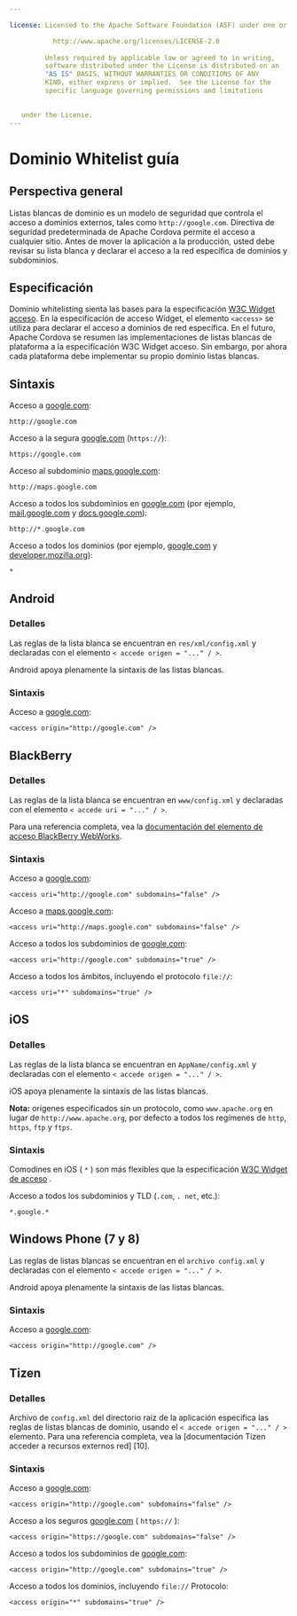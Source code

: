 ```yaml
---

license: Licensed to the Apache Software Foundation (ASF) under one or more contributor license agreements. See the NOTICE file distributed with this work for additional information regarding copyright ownership. The ASF licenses this file to you under the Apache License, Version 2.0 (the "License"); you may not use this file except in compliance with the License. You may obtain a copy of the License at

           http://www.apache.org/licenses/LICENSE-2.0
    
         Unless required by applicable law or agreed to in writing,
         software distributed under the License is distributed on an
         "AS IS" BASIS, WITHOUT WARRANTIES OR CONDITIONS OF ANY
         KIND, either express or implied.  See the License for the
         specific language governing permissions and limitations
    

   under the License.
---
```


# Dominio Whitelist guía

## Perspectiva general

Listas blancas de dominio es un modelo de seguridad que controla el acceso a dominios externos, tales como `http://google.com`. Directiva de seguridad predeterminada de Apache Cordova permite el acceso a cualquier sitio. Antes de mover la aplicación a la producción, usted debe revisar su lista blanca y declarar el acceso a la red específica de dominios y subdominios.

## Especificación

Dominio whitelisting sienta las bases para la especificación [W3C Widget acceso][1]. En la especificación de acceso Widget, el elemento `<access>` se utiliza para declarar el acceso a dominios de red específica. En el futuro, Apache Cordova se resumen las implementaciones de listas blancas de plataforma a la especificación W3C Widget acceso. Sin embargo, por ahora cada plataforma debe implementar su propio dominio listas blancas.

 [1]: http://www.w3.org/TR/widgets-access/

## Sintaxis

Acceso a [google.com][2]:

 [2]: http://google.com

    http://google.com
    

Acceso a la segura [google.com][3] (`https://`):

 [3]: https://google.com

    https://google.com
    

Acceso al subdominio [maps.google.com][4]:

 [4]: http://maps.google.com

    http://maps.google.com
    

Acceso a todos los subdominios en [google.com][2] (por ejemplo, [mail.google.com][5] y [docs.google.com][6]):

 [5]: http://mail.google.com
 [6]: http://docs.google.com

    http://*.google.com
    

Acceso a todos los dominios (por ejemplo, [google.com][2] y [developer.mozilla.org][7]):

 [7]: http://developer.mozilla.org

    *
    

## Android

### Detalles

Las reglas de la lista blanca se encuentran en `res/xml/config.xml` y declaradas con el elemento `< accede origen = "..." / >`.

Android apoya plenamente la sintaxis de las listas blancas.

### Sintaxis

Acceso a [google.com][2]:

    <access origin="http://google.com" />
    

## BlackBerry

### Detalles

Las reglas de la lista blanca se encuentran en `www/config.xml` y declaradas con el elemento `< accede uri = "..." / >`.

Para una referencia completa, vea la [documentación del elemento de acceso BlackBerry WebWorks][8].

 [8]: https://developer.blackberry.com/html5/documentation/ww_developing/Access_element_834677_11.html

### Sintaxis

Acceso a [google.com][2]:

    <access uri="http://google.com" subdomains="false" />
    

Acceso a [maps.google.com][4]:

    <access uri="http://maps.google.com" subdomains="false" />
    

Acceso a todos los subdominios de [google.com][2]:

    <access uri="http://google.com" subdomains="true" />
    

Acceso a todos los ámbitos, incluyendo el protocolo `file://`:

    <access uri="*" subdomains="true" />
    

## iOS

### Detalles

Las reglas de la lista blanca se encuentran en `AppName/config.xml` y declaradas con el elemento `< accede origen = "..." / >`.

iOS apoya plenamente la sintaxis de las listas blancas.

**Nota:** orígenes especificados sin un protocolo, como `www.apache.org` en lugar de `http://www.apache.org`, por defecto a todos los regímenes de `http`, `https`, `ftp` y `ftps`.

### Sintaxis

Comodines en iOS ( `*` ) son más flexibles que la especificación [W3C Widget de acceso][1] .

Acceso a todos los subdominios y TLD (`.com`, `. net`, etc.):

    *.google.*
    

## Windows Phone (7 y 8)

Las reglas de listas blancas se encuentran en el `archivo config.xml` y declaradas con el elemento `< accede origen = "..." / >`.

Android apoya plenamente la sintaxis de las listas blancas.

### Sintaxis

Acceso a [google.com][2]:

    <access origin="http://google.com" />
    

## Tizen

### Detalles

Archivo de `config.xml` del directorio raíz de la aplicación especifica las reglas de listas blancas de dominio, usando el `< accede origen = "..." / >` elemento. Para una referencia completa, vea la \[documentación Tizen acceder a recursos externos red\] \[10\].

### Sintaxis

Acceso a [google.com][2]:

    <access origin="http://google.com" subdomains="false" />
    

Acceso a los seguros [google.com][3] ( `https://` ):

    <access origin="https://google.com" subdomains="false" />
    

Acceso a todos los subdominios de [google.com][2]:

    <access origin="http://google.com" subdomains="true" />
    

Acceso a todos los dominios, incluyendo `file://` Protocolo:

    <access origin="*" subdomains="true" />